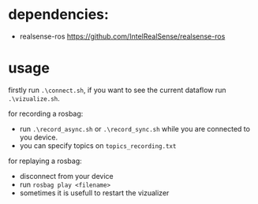 # dependencies: 
- realsense-ros https://github.com/IntelRealSense/realsense-ros


# usage 

firstly run `.\connect.sh`, if you want to see the current dataflow run `.\vizualize.sh`.

for recording a rosbag:
- run `.\record_async.sh` or `.\record_sync.sh` while you are connected to you device.
- you can specify topics on `topics_recording.txt`

for replaying a rosbag:
- disconnect from your device
- run `rosbag play <filename>`
- sometimes it is usefull to restart the vizualizer
